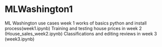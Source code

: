 # MLWashington1
ML Washington use cases week 1 works of basics python and install process(week1.ipynb)
Training and testing house prices in week 2 (House_sales_week2.ipynb)
Classifications and editing reviews in week 3 (week3.ipynb)

